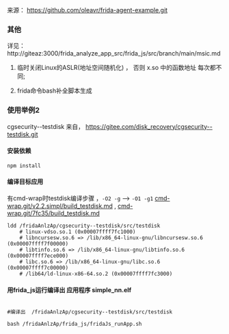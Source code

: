 来源： https://github.com/oleavr/frida-agent-example.git


### 其他

 详见：　 http://giteaz:3000/frida_analyze_app_src/frida_js/src/branch/main/msic.md
 
 1. 临时关闭Linux的ASLR(地址空间随机化) ， 否则 x.so 中的函数地址 每次都不同; 　 
 
 2. frida命令bash补全脚本生成



### 使用举例2

cgsecurity--testdisk   来自， https://gitee.com/disk_recovery/cgsecurity--testdisk.git


#### 安装依赖

```npm install```


#### 编译目标应用

有cmd-wrap时testdisk编译步骤 ，```-O2 -g``` --> ```-O1 -g1``` [cmd-wrap.git/v2.2.simpl/build_testdisk.md](http://giteaz:3000/bal/cmd-wrap/src/tag/v2.2.simpl/build_testdisk.md)  , [cmd-wrap.git/7fc35/build_testdisk.md](http://giteaz:3000/bal/cmd-wrap/src/commit/7fc355dd259b847f14b9b8db61d649d3ff3df3b6/build_testdisk.md)

```shell
ldd /fridaAnlzAp/cgsecurity--testdisk/src/testdisk
	# linux-vdso.so.1 (0x00007ffff7fc1000)
	# libncursesw.so.6 => /lib/x86_64-linux-gnu/libncursesw.so.6 (0x00007ffff7f00000)
	# libtinfo.so.6 => /lib/x86_64-linux-gnu/libtinfo.so.6 (0x00007ffff7ece000)
	# libc.so.6 => /lib/x86_64-linux-gnu/libc.so.6 (0x00007ffff7c00000)
	# /lib64/ld-linux-x86-64.so.2 (0x00007ffff7fc3000)
```

#### 用frida_js运行编译出 应用程序 simple_nn.elf

```shell

#编译出  /fridaAnlzAp/cgsecurity--testdisk/src/testdisk

bash /fridaAnlzAp/frida_js/fridaJs_runApp.sh 
```